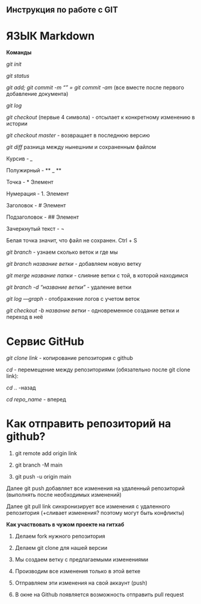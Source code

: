 ## Инструкция по работе с GIT

# ЯЗЫК Markdown

**Команды**

*git init*

*git status*

*git add; git commit -m “” = git commit -am* (все вместе после первого добавление документа)

*git log*

*git checkout* (первые 4 символа) - отсылает к конкретному изменению в истории

*git checkout master* - возвращает в последнюю версию

*git diff* разница между нынешним и сохраненным файлом

Курсив - *_*

Полужирный - ** _ **

Точка - * Элемент

Нумерация - 1. Элемент

Заголовок - # Элемент

Подзаголовок - ## Элемент

Зачеркнутый текст - ¬

Белая точка значит, что файл не сохранен. Ctrl + S

*git branch* - узнаем сколько веток и где мы

*git branch название ветки* - добавляем новую ветку

*git merge название папки* - слияние ветки с той, в которой находимся

*git branch -d “название ветки”* - удаление ветки

*git log —graph* - отображение логов с учетом веток

*git checkout -b название ветки* - одновременное создание ветки и переход в неё

# Сервис GitHub

*git clone link* - копирование репозитория с github

*cd* - перемещение между репозиториями (обязательно после git clone link):

*cd* .. -назад

*cd repo_name* - вперед

# Как отправить репозиторий на github?

1. git remote add origin link

2. git branch -M main

3. git push -u origin main

Далее git push добавляет все изменения на удаленный репозиторий (выполнять после необходимых изменений)

Далее git pull link синхронизирует все изменения с удаленного репозитория (+сливает изменения? поэтому могут быть конфликты)

**Как участвовать в чужом проекте на гитхаб**

1. Делаем fork нужного репозитория

2. Делаем git clone для нашей версии

3. Мы создаем ветку с предлагаемыми изменениями

4. Производим все изменения только в этой ветке

5. Отправляем эти изменения на свой аккаунт (push) 

6. В окне на Github появляется возможность отправить pull request